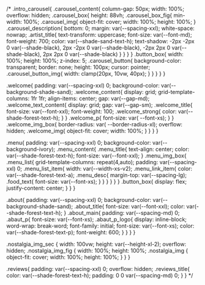 /* .intro_carousel{
    .carousel_content{
        column-gap: 50px;
        width: 100%;
        overflow: hidden;
        .carousel_box{
            height: 88vh;
            .carousel_box_fig{
                min-width: 100%;
                .carousel_img{
                    object-fit: cover;
                    width: 100%;
                    height: 100%;
                }
                .carousel_description{
                    bottom: 0;
                    margin: var(--spacing-xxl);
                    white-space: nowrap;
                    .artist_title{
                        text-transform: uppercase;
                        font-size: var(--font-md);
                        font-weight: 700;
                        color: var(--shade-sand-text-h);
                        text-shadow: 
                                    -2px -2px 0 var(--shade-black), 
                                    2px -2px 0 var(--shade-black), 
                                    -2px 2px 0 var(--shade-black), 
                                    2px 2px 0 var(--shade-black)
                    }
                }
            }
        }
        .button_box{
            width: 100%;
            height: 100%;
            z-index: 5;
            .carousel_button{
                background-color: transparent;
                border: none;
                height: 100px;
                cursor: pointer;
                .carousel_button_img{
                    width: clamp(20px, 10vw, 40px);
                }
            }
        }
    }
}

.welcome{
    padding: var(--spacing-xxl) 0;
    background-color: var(--background-shade-sand);
    .welcome_content{
        display: grid;
        grid-template-columns: 1fr 1fr;
        align-items: center;
        gap: var(--gap-md);
        .welcome_text_content{
            display: grid;
            gap: var(--gap-sm);
            .welcome_title{
                font-size: var(--font-xxl);
                font-weight: 100;
                .welcome_strong{
                    color: var(--shade-forest-text-h);
                }
            }
            .welcome_p{
                font-size: var( --font-xs);
            }
        }
        .welcome_img_box{
            border-radius: var( --border-radius-xl);
            overflow: hidden;
            .welcome_img{
                object-fit: cover;
                width: 100%;
            }
        }
    }
}

.menu{
    padding: var(--spacing-xxl) 0;
    background-color: var(--background-ivory);
    .menu_content{
        .menu_title{
            text-align: center;
            color: var(--shade-forest-text-h);
            font-size: var(--font-xxl);
        }
        .menu_img_box{
            .menu_list{
                grid-template-columns: repeat(4,auto);
                padding: var(--spacing-xxl) 0;
                .menu_list_item{
                    width: var(--width-xs-v2);
                    .menu_link_item{
                        color: var(--shade-forest-text-a);
                        .menu_desc{
                            margin-top: var(--spacing-lg);
                            .food_text{
                                font-size: var(--font-xs);
                            }
                        }
                    }
                }
            }
        }
        .button_box{
            display: flex;
            justify-content: center;
        }
    }
}

.about{
    padding: var(--spacing-xxl) 0;
    background-color: var(--background-shade-sand);
    .about_title{
        font-size: var(--font-xxl);
        color: var(--shade-forest-text-h);
    }
    .about_main{
        padding: var(--spacing-md) 0;
        .abaut_p{
            font-size: var(--font-xs);
            .abaut_p_logo{
                display: inline-block;
                word-wrap: break-word;
                font-family: initial;
                font-size: var(--font-xs);
                color: var(--shade-forest-text-p);
                font-weight: 600;
            }
        }
    }
}

.nostalgia_img_sec {
    width: 100vw;
    height: var(--height-xl-2);
    overflow: hidden;
    .nostalgia_img_fig {
        width: 100%;
        height: 100%;
        .nostalgia_img {
            object-fit: cover;
            width: 100%;
            height: 100%;
        }
    } 
}

.reviews{
    padding: var(--spacing-xxl) 0;
    overflow: hidden;
    .reviews_title{
        color: var(--shade-forest-text-h);
        padding: 0  0 var(--spacing-md) 0;
    }
} */
